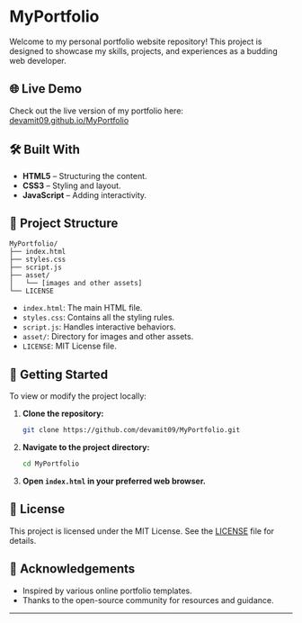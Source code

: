 
# MyPortfolio

Welcome to my personal portfolio website repository! This project is designed to showcase my skills, projects, and experiences as a budding web developer.

## 🌐 Live Demo

Check out the live version of my portfolio here: [devamit09.github.io/MyPortfolio](https://devamit09.github.io/MyPortfolio)

## 🛠️ Built With

* **HTML5** – Structuring the content.
* **CSS3** – Styling and layout.
* **JavaScript** – Adding interactivity.

## 📁 Project Structure

```
MyPortfolio/
├── index.html
├── styles.css
├── script.js
├── asset/
│   └── [images and other assets]
└── LICENSE
```

* `index.html`: The main HTML file.
* `styles.css`: Contains all the styling rules.
* `script.js`: Handles interactive behaviors.
* `asset/`: Directory for images and other assets.
* `LICENSE`: MIT License file.

## 🚀 Getting Started

To view or modify the project locally:

1. **Clone the repository:**

   ```bash
   git clone https://github.com/devamit09/MyPortfolio.git
   ```

2. **Navigate to the project directory:**

   ```bash
   cd MyPortfolio
   ```

3. **Open `index.html` in your preferred web browser.**



## 🧾 License

This project is licensed under the MIT License. See the [LICENSE](LICENSE) file for details.

## 🤝 Acknowledgements

* Inspired by various online portfolio templates.
* Thanks to the open-source community for resources and guidance.

---

